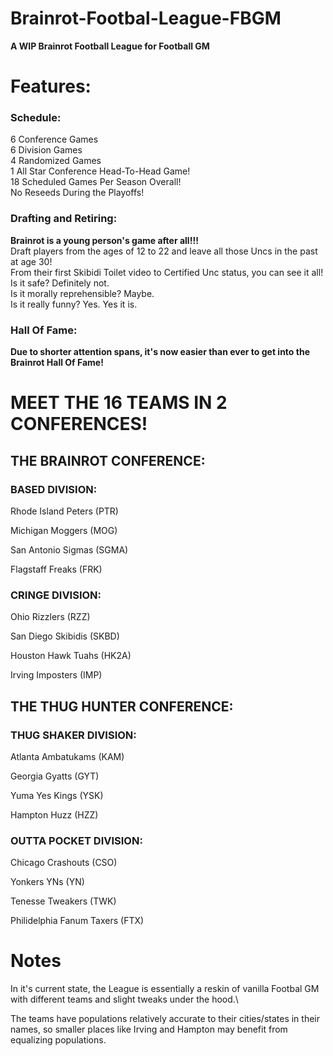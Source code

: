 # Brainrot-Footbal-League-FBGM
**A WIP Brainrot Football League for Football GM**

# Features:

### Schedule:
6 Conference Games\
6 Division Games\
4 Randomized Games\
1 All Star Conference Head-To-Head Game!\
18 Scheduled Games Per Season Overall!\
No Reseeds During the Playoffs!
### Drafting and Retiring:
**Brainrot is a young person's game after all!!!**\
Draft players from the ages of 12 to 22 and leave all those Uncs in the past at age 30!\
From their first Skibidi Toilet video to Certified Unc status, you can see it all!\
Is it safe? Definitely not.\
Is it morally reprehensible? Maybe.\
Is it really funny? Yes. Yes it is.


### Hall Of Fame:
**Due to shorter attention spans, it's now easier than ever to get into the Brainrot Hall Of Fame!**


# MEET THE 16 TEAMS IN 2 CONFERENCES!


## THE BRAINROT CONFERENCE:


  ### BASED DIVISION:
   
   Rhode Island Peters (PTR)
   
   Michigan Moggers (MOG)
   
   San Antonio Sigmas (SGMA)
   
   Flagstaff Freaks (FRK)
   


  ### CRINGE DIVISION:
  
   Ohio Rizzlers (RZZ)
   
   San Diego Skibidis (SKBD)
   
   Houston Hawk Tuahs (HK2A)
   
   Irving Imposters (IMP)


## THE THUG HUNTER CONFERENCE:


  ### THUG SHAKER DIVISION:
   Atlanta Ambatukams (KAM)
   
   Georgia Gyatts (GYT)
   
   Yuma Yes Kings (YSK)
   
   Hampton Huzz (HZZ)
   

   
  ### OUTTA POCKET DIVISION:
  
   Chicago Crashouts (CSO)
   
   Yonkers YNs (YN)
   
   Tenesse Tweakers (TWK)

   Philidelphia Fanum Taxers (FTX)

# Notes
In it's current state, the League is essentially a reskin of vanilla Footbal GM with different teams and slight tweaks under the hood.\

The teams have populations relatively accurate to their cities/states in their names, so smaller places like Irving and Hampton may benefit from equalizing populations.
   


